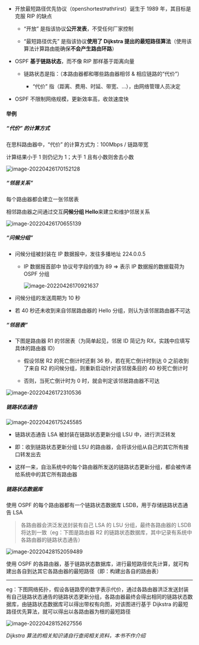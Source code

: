 - 开放最短路径优先协议（`O`pen`S`hortest`P`ath`F`irst）诞生于 1989 年，其目标是克服 RIP 的缺点

  - “开放” 是指该协议**公开发表**，不受任何厂家控制

  - “最短路径优先” 是指该协议**使用了 Dijkstra 提出的最短路径算法**（使用该算法计算路由能确保**不会产生路由环路**）

- OSPF **基于链路状态**，而不像 RIP 那样基于距离向量

  - 链路状态是指：（本路由器都和哪些路由器相邻 & 相应链路的“代价”）

    - “代价” 指（距离、费用、时延、带宽、...），由网络管理人员决定

- OSPF 不限制网络规模，更新效率高，收敛速度快

#### 举例

##### “代价” 的计算方式

在思科路由器中，“代价” 的计算方式为：100Mbps / 链路带宽

计算结果小于 1 则仍记为 1；大于 1 且有小数则舍去小数

![image-20220426170152128](https://aliyun-oss-lpj.oss-cn-qingdao.aliyuncs.com/images/by-picgo/image-20220426170152128.png)

##### “邻居关系”

每个路由器都会建立一张邻居表

相邻路由器之间通过交互**问候分组 Hello**来建立和维护邻居关系

![image-20220426170655139](https://aliyun-oss-lpj.oss-cn-qingdao.aliyuncs.com/images/by-picgo/image-20220426170655139.png)

##### “问候分组”

- 问候分组被封装在 IP 数据报中，发往多播地址 224.0.0.5

  - IP 数据报首部中 协议号字段的值为 89 => 表示 IP 数据报的数据载荷为 OSPF 分组

    ![image-20220426170921637](https://aliyun-oss-lpj.oss-cn-qingdao.aliyuncs.com/images/by-picgo/image-20220426170921637.png)

- 问候分组的发送周期为 10 秒

- 若 40 秒还未收到来自邻居路由器的 Hello 分组，则认为该邻居路由器不可达

##### “邻居表”

- 下图是路由器 R1 的邻居表（为简单起见，邻居 ID 简记为 RX，实践中应填写具体的路由器 ID）

  - 假设邻居 R2 的死亡倒计时还剩 36 秒，若在死亡倒计时到达 0 之前收到了来自 R2 的问候分组，则重新启动针对该邻居条目的 40 秒死亡倒计时

  - 否则，当死亡倒计时为 0 时，就会判定该邻居路由器不可达

![image-20220426172310536](https://aliyun-oss-lpj.oss-cn-qingdao.aliyuncs.com/images/by-picgo/image-20220426172310536.png)

##### 链路状态通告

![image-20220426175245585](https://aliyun-oss-lpj.oss-cn-qingdao.aliyuncs.com/images/by-picgo/image-20220426175245585.png)

- 链路状态通告 LSA 被封装在链路状态更新分组 LSU 中，进行洪泛转发

- 即：收到链路状态更新分组 LSU 的路由器，会将该分组从自己的其它所有接口转发出去

- 这样一来，自治系统中的每个路由器所发送的链路状态更新分组，都会被传递给系统中的其它所有路由器

##### 链路状态数据库

使用 OSPF 的每个路由器都有一个链路状态数据库 LSDB，用于存储链路状态通告 LSA

> 各路由器会洪泛发送封装有自己 LSA 的 LSU 分组，最终各路由器的 LSDB 将达到一致（eg：下图是路由器 R2 的链路状态数据库，其中记录有系统中各路由器的链路状态通告）

![image-20220428152059489](https://aliyun-oss-lpj.oss-cn-qingdao.aliyuncs.com/images/by-picgo/image-20220428152059489.png)

使用 OSPF 的各路由器，基于链路状态数据库，进行最短路径优先计算，就可构建出各自到达其它各路由器的最短路径（即：构建出各自的路由表）

---

eg：下图网络拓扑，假设各链路旁的数字表示代价，通过各路由器洪泛发送封装有自己链路状态通告的链路状态更新分组，各路由器最终会得出相同的链路状态数据库，由链路状态数据库可以得出带权有向图，对该图进行基于 Dijkstra 的最短路径优先算法，就可以得出以各路由器为根的最短路径

![image-20220428152627556](https://aliyun-oss-lpj.oss-cn-qingdao.aliyuncs.com/images/by-picgo/image-20220428152627556.png)

*Dijkstra 算法的相关知识请自行查阅相关资料，本书不作介绍*
